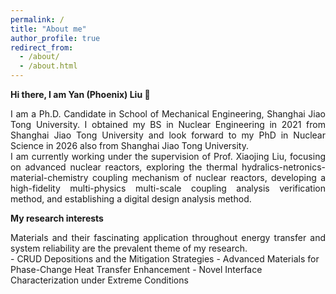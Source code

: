 ```yaml
---
permalink: /
title: "About me"
author_profile: true
redirect_from: 
  - /about/
  - /about.html
---
```



**Hi there, I am Yan (Phoenix) Liu 👋**

<div style="text-align: justify">
I am a Ph.D. Candidate in School of Mechanical Engineering, Shanghai Jiao Tong University. I obtained my BS in Nuclear Engineering in 2021 from Shanghai Jiao Tong University and look forward to my PhD in Nuclear Science in 2026 also from Shanghai Jiao Tong University.
</div>

<div style="text-align: justify">
I am currently working under the supervision of Prof. Xiaojing Liu, focusing on advanced nuclear reactors, exploring the thermal hydralics-netronics-material-chemistry coupling mechanism of nuclear reactors, developing a high-fidelity multi-physics multi-scale coupling analysis verification method, and establishing a digital design analysis method.
</div>


**My research interests**

<div style="text-align: justify">
Materials and their fascinating application throughout energy transfer and system reliability are the prevalent theme of my research.
</div>
- CRUD Depositions and the Mitigation Strategies
- Advanced Materials for Phase-Change Heat Transfer Enhancement
- Novel Interface Characterization under Extreme Conditions


